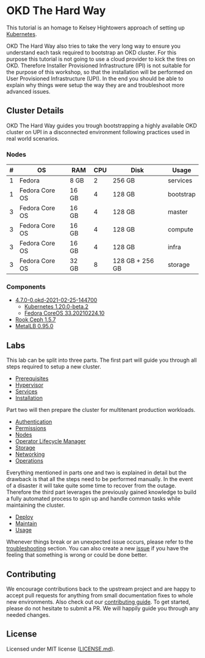 # OKD The Hard Way

This tutorial is an homage to Kelsey Hightowers approach of setting up
[Kubernetes](https://github.com/kelseyhightower/kubernetes-the-hard-way).

OKD The Hard Way also tries to take the very long way to ensure you understand
each task required to bootstrap an OKD cluster. For this purpose this tutorial
is not going to use a cloud provider to kick the tires on OKD. Therefore
Installer Provisioned Infrastructure (IPI) is not suitable for the purpose of
this workshop, so that the installation will be performed on User Provisioned
Infrastructure (UPI). In the end you should be able to explain why things were
setup the way they are and troubleshoot more advanced issues.

## Cluster Details

OKD The Hard Way guides you trough bootstrapping a highly available OKD cluster
on UPI in a disconnected environment following practices used in real world
scenarios.

### Nodes

| # | OS               | RAM   | CPU  |  Disk           | Usage         |
| - | ---------------- | ----- | ---- | --------------- | ------------- |
| 1 | Fedora           | 8 GB  | 2    | 256 GB          | services      |
| 1 | Fedora Core OS   | 16 GB | 4    | 128 GB          | bootstrap     |
| 3 | Fedora Core OS   | 16 GB | 4    | 128 GB          | master        |
| 3 | Fedora Core OS   | 16 GB | 4    | 128 GB          | compute       |
| 3 | Fedora Core OS   | 16 GB | 4    | 128 GB          | infra         |
| 3 | Fedora Core OS   | 32 GB | 8    | 128 GB + 256 GB | storage       |

### Components

* [4.7.0-0.okd-2021-02-25-144700](https://github.com/openshift/okd/releases)
  * [Kubernetes 1.20.0-beta.2](https://github.com/kubernetes/kubernetes/releases)
  * [Fedora CoreOS 33.20210224.10](https://builds.coreos.fedoraproject.org/browser)
* [Rook Ceph 1.5.7](https://github.com/rook/rook)
* [MetalLB 0.95.0](https://github.com/metallb/metallb)

## Labs

This lab can be split into three parts. The first part will guide you through
all steps required to setup a new cluster.

* [Prerequisites](docs/00-prerequisites.md)
* [Hypervisor](docs/01-hypervisor.md)
* [Services](docs/02-services.md)
* [Installation](docs/03-installation.md)

Part two will then prepare the cluster for multitenant production workloads.

* [Authentication](docs/10-authentication.md)
* [Permissions](docs/11-permissions.md)
* [Nodes](docs/12-nodes.md)
* [Operator Lifecycle Manager](docs/13-olm.md)
* [Storage](docs/14-storage.md)
* [Networking](docs/15-networking.md)
* [Operations](docs/16-operations.md)

Everything mentioned in parts one and two is explained in detail but the
drawback is that all the steps need to be performed manually. In the event of a
disaster it will take quite some time to recover from the outage. Therefore the
third part leverages the previously gained knowledge to build a fully automated
process to spin up and handle common tasks while maintaining the cluster.

* [Deploy](docs/20-deploy.md)
* [Maintain](docs/21-maintain.md)
* [Usage](docs/22-usage.md)

Whenever things break or an unexpected issue occurs, please refer to the
[troubleshooting](docs/99-troubleshooting.md) section. You can also create a new
[issue](https://github.com/raballew/okd-the-hard-way/issues/new/choose) if you
have the feeling that something is wrong or could be done better.

## Contributing

We encourage contributions back to the upstream project and are happy to accept
pull requests for anything from small documentation fixes to whole new
environments. Also check out our [contributing guide](.github/CONTRIBUTING.md).
To get started, please do not hesitate to submit a PR. We will happily guide you
through any needed changes.

## License

Licensed under MIT license ([LICENSE.md](LICENSE.md)).
